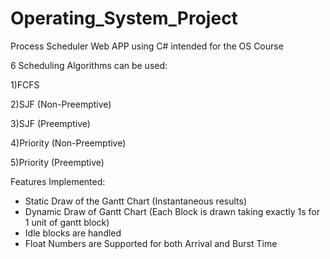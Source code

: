 # Operating_System_Project

Process Scheduler Web APP using C# intended for the OS Course 

6 Scheduling Algorithms can be used:

1)FCFS 

2)SJF (Non-Preemptive)

3)SJF (Preemptive)

4)Priority (Non-Preemptive)

5)Priority (Preemptive)

Features Implemented:

* Static Draw of the Gantt Chart (Instantaneous results) 
* Dynamic Draw of Gantt Chart (Each Block is drawn taking exactly 1s for 1 unit of gantt block)
* Idle blocks are handled
* Float Numbers are Supported for both Arrival and Burst Time
